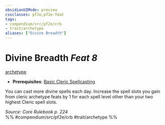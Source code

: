 ```yaml
---
obsidianUIMode: preview
cssclasses: pf2e,pf2e-feat
tags:
- compendium/src/pf2e/crb
- trait/archetype
aliases: ["Divine Breadth"]
---
```

# Divine Breadth  *Feat 8*  
[archetype](rules/traits/archetype.md "Archetype Feat Trait")  

- **Prerequisites**: [Basic Cleric Spellcasting](compendium/feats/basic-cleric-spellcasting.md)

You can cast more divine spells each day. Increase the spell slots you gain from cleric archetype feats by 1 for each spell level other than your two highest Cleric spell slots.

*Source: Core Rulebook p. 224*  
%% #compendium/src/pf2e/crb #trait/archetype %%